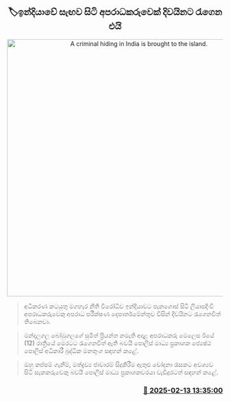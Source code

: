 <p align='center'><b><h2 align='center' title='A criminal hiding in India is brought to the island.'>🏷ඉන්දියාවේ සැඟව සිටි අපරාධකරුවෙක් දිවයිනට රැගෙන එයි</h2></b></p>
<p align='center'><img src='https://helakuru.sgp1.cdn.digitaloceanspaces.com/esana/images/lib/arrested-2-archived.jpg' width='600' alt='A criminal hiding in India is brought to the island.'></p>

> අධිකරණ කටයුතු මගහැර නීති විරෝධීව ඉන්දියාවට පැනගොස් සිටි ලියාපදිංචි අපරාධකරුවෙකු අපරාධ පරීක්ෂණ දෙපාර්තමේන්තුව විසින් දිවයිනට රැගෙනවිත් තිබෙනවා.

> මන්දලගල බෝඹුගලගේ සුමිත් ප්‍රියන්ත නමැති අදාළ අපරාධකරු මෙලෙස ඊයේ (12) රාත්‍රියේ මෙරටට රැගෙනවිත් ඇති බවයි පොලිස් මාධ්‍ය ප්‍රකාශක ජ්‍යෙෂ්ඨ පොලිස් අධිකාරී බුද්ධික මනතුංග සඳහන් කළේ.

> ඔහු කප්පම් ගැනීම්, මත්ද්‍රව්‍ය ජාවාරම් සිදුකිරීම ඇතුළු චෝදනා රැසකට අවශ්‍යව සිටි සැකකරුවෙකු බවයි පොලිස් මාධ්‍ය ප්‍රකාශකවරයා වැඩිදුරටත් සඳහන් කළේ.



<h3 align='right'><a href='https://www.helakuru.lk/esana/p/107431/'>📅 2025-02-13 13:35:00</a></h3>
